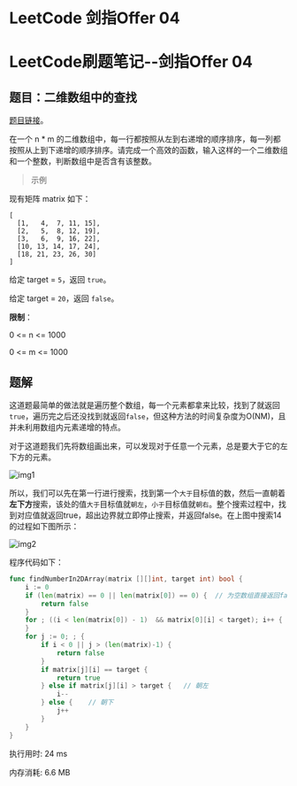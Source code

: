# LeetCode 剑指Offer 04

<!--more-->
# LeetCode刷题笔记--剑指Offer 04

## 题目：二维数组中的查找

[题目链接](https://leetcode-cn.com/problems/er-wei-shu-zu-zhong-de-cha-zhao-lcof/)。

在一个 n * m 的二维数组中，每一行都按照从左到右递增的顺序排序，每一列都按照从上到下递增的顺序排序。请完成一个高效的函数，输入这样的一个二维数组和一个整数，判断数组中是否含有该整数。

> 示例 

现有矩阵 matrix 如下：

```
[
  [1,   4,  7, 11, 15],
  [2,   5,  8, 12, 19],
  [3,   6,  9, 16, 22],
  [10, 13, 14, 17, 24],
  [18, 21, 23, 26, 30]
]
```

给定 target = `5`，返回 `true`。

给定 target = `20`，返回 `false`。

**限制**：

0 <= n <= 1000

0 <= m <= 1000

## 题解

这道题最简单的做法就是遍历整个数组，每一个元素都拿来比较，找到了就返回`true`，遍历完之后还没找到就返回`false`，但这种方法的时间复杂度为O(NM)，且并未利用数组内元素递增的特点。

对于这道题我们先将数组画出来，可以发现对于任意一个元素，总是要大于它的左下方的元素。

![img1](https://cdn.jsdelivr.net/gh/LAShZ/blog-pic-repo@main//img/%E5%89%91%E6%8C%87Offer04-1.png)

所以，我们可以先在第一行进行搜索，找到第一个`大于`目标值的数，然后一直朝着**左下方**搜索，该处的值`大于`目标值就`朝左`，`小于`目标值就`朝右`。整个搜索过程中，找到对应值就返回true，超出边界就立即停止搜索，并返回false。在上图中搜索14的过程如下图所示：

![img2](https://cdn.jsdelivr.net/gh/LAShZ/blog-pic-repo@main/img/%E5%89%91%E6%8C%87Offer04-2.png)

程序代码如下：

```go
func findNumberIn2DArray(matrix [][]int, target int) bool {
    i := 0
    if (len(matrix) == 0 || len(matrix[0]) == 0) {	// 为空数组直接返回false
        return false
    }
	for ; ((i < len(matrix[0]) - 1)  && matrix[0][i] < target); i++ {	// 在第一行大于target的或是超出边界
	}
	for j := 0; ; {
	    if i < 0 || j > (len(matrix)-1) {
	        return false
	    }
	    if matrix[j][i] == target {
            return true
        } else if matrix[j][i] > target {	// 朝左
            i--
        } else {	// 朝下
            j++
        }
    }
}
```

执行用时: 24 ms

内存消耗: 6.6 MB
